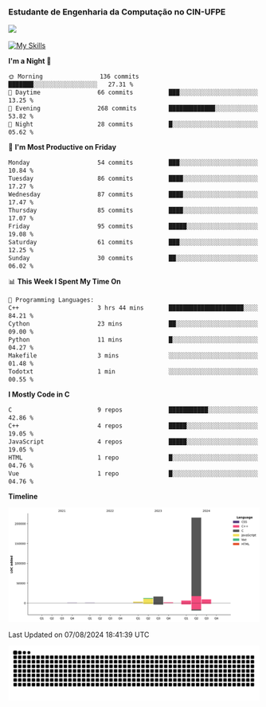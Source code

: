 
### Estudante de Engenharia da Computação no CIN-UFPE
<div>
      <!--<img width=400 src="https://github-readme-stats.vercel.app/api?username=Zed201&show_icons=true&theme=tokyonight" /-->
      <img width=400 src='https://leetcode.card.workers.dev/Zed201?theme=nord&font=baloo&extension=null' />
</div>


[![My Skills](https://skillicons.dev/icons?i=c,cpp,py,java,neovim&theme=dark)](https://skillicons.dev)

<!--START_SECTION:waka-->
**I'm a Night 🦉** 

```text
🌞 Morning                136 commits         ███████░░░░░░░░░░░░░░░░░░   27.31 % 
🌆 Daytime                66 commits          ███░░░░░░░░░░░░░░░░░░░░░░   13.25 % 
🌃 Evening                268 commits         █████████████░░░░░░░░░░░░   53.82 % 
🌙 Night                  28 commits          █░░░░░░░░░░░░░░░░░░░░░░░░   05.62 % 
```
📅 **I'm Most Productive on Friday** 

```text
Monday                   54 commits          ███░░░░░░░░░░░░░░░░░░░░░░   10.84 % 
Tuesday                  86 commits          ████░░░░░░░░░░░░░░░░░░░░░   17.27 % 
Wednesday                87 commits          ████░░░░░░░░░░░░░░░░░░░░░   17.47 % 
Thursday                 85 commits          ████░░░░░░░░░░░░░░░░░░░░░   17.07 % 
Friday                   95 commits          █████░░░░░░░░░░░░░░░░░░░░   19.08 % 
Saturday                 61 commits          ███░░░░░░░░░░░░░░░░░░░░░░   12.25 % 
Sunday                   30 commits          ██░░░░░░░░░░░░░░░░░░░░░░░   06.02 % 
```


📊 **This Week I Spent My Time On** 

```text
💬 Programming Languages: 
C++                      3 hrs 44 mins       █████████████████████░░░░   84.21 % 
Cython                   23 mins             ██░░░░░░░░░░░░░░░░░░░░░░░   09.00 % 
Python                   11 mins             █░░░░░░░░░░░░░░░░░░░░░░░░   04.27 % 
Makefile                 3 mins              ░░░░░░░░░░░░░░░░░░░░░░░░░   01.48 % 
Todotxt                  1 min               ░░░░░░░░░░░░░░░░░░░░░░░░░   00.55 % 
```

**I Mostly Code in C** 

```text
C                        9 repos             ███████████░░░░░░░░░░░░░░   42.86 % 
C++                      4 repos             █████░░░░░░░░░░░░░░░░░░░░   19.05 % 
JavaScript               4 repos             █████░░░░░░░░░░░░░░░░░░░░   19.05 % 
HTML                     1 repo              █░░░░░░░░░░░░░░░░░░░░░░░░   04.76 % 
Vue                      1 repo              █░░░░░░░░░░░░░░░░░░░░░░░░   04.76 % 
```



**Timeline**

![Lines of Code chart](https://raw.githubusercontent.com/Zed201/Zed201/master/assets/bar_graph.png)


 Last Updated on 07/08/2024 18:41:39 UTC
<!--END_SECTION:waka-->

<picture>
  <source media="(prefers-color-scheme: dark)" srcset="https://github.com/Zed201/Zed201/blob/output/github-contribution-grid-snake-dark.svg" />
  <img alt="github-snake" src="https://github.com/Zed201/Zed201/blob/output/github-contribution-grid-snake-dark.svg" />
</picture>
